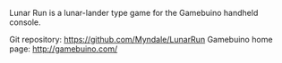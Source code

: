 Lunar Run is a lunar-lander type game for the Gamebuino handheld console.

Git repository: https://github.com/Myndale/LunarRun
Gamebuino home page: http://gamebuino.com/
